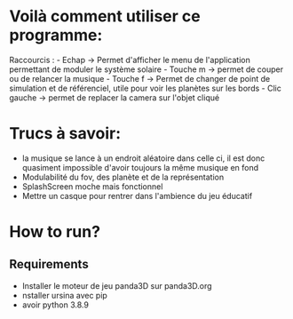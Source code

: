 <h1>Voilà comment utiliser ce programme:</h1>
    Raccourcis : 
        - Echap -> Permet d'afficher le menu de l'application permettant de moduler le système solaire
        - Touche m -> permet de couper ou de relancer la musique
        - Touche f -> Permet de changer de point de simulation et de référenciel, utile pour voir les planètes sur les bords
        - Clic gauche -> permet de replacer la camera sur l'objet cliqué

<h1>Trucs à savoir:</h1>
    <ul>
    <li> la musique se lance à un endroit aléatoire dans celle ci, il est donc quasiment impossible d'avoir toujours la même musique en fond</li>
    <li> Modulabilité du fov, des planète et de la représentation</li>
    <li> SplashScreen moche mais fonctionnel</li>
    <li> Mettre un casque pour rentrer dans l'ambience du jeu éducatif</li>
    </ul>

<h1>How to run?</h1>

<h2>Requirements</h2>
    <ul>
    <li>Installer le moteur de jeu panda3D sur panda3D.org</li>
    <li>nstaller ursina avec pip</li>
    <li>avoir python 3.8.9</li>
</ul>
